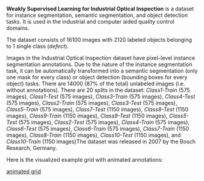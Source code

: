 **Weakly Supervised Learning for Industrial Optical Inspection** is a dataset for instance segmentation, semantic segmentation, and object detection tasks. It is used in the industrial and computer aided quality control domains. 

The dataset consists of 16100 images with 2120 labeled objects belonging to 1 single class (*defect*).

Images in the Industrial Optical Inspection dataset have pixel-level instance segmentation annotations. Due to the nature of the instance segmentation task, it can be automatically transformed into a semantic segmentation (only one mask for every class) or object detection (bounding boxes for every object) tasks. There are 14000 (87% of the total) unlabeled images (i.e. without annotations). There are 20 splits in the dataset: *Class1-Train* (575 images), *Class1-Test* (575 images), *Class3-Train* (575 images), *Class4-Test* (575 images), *Class2-Train* (575 images), *Class3-Test* (575 images), *Class5-Train* (575 images), *Class7-Test* (1150 images), *Class8-Test* (1150 images), *Class9-Train* (1150 images), *Class9-Test* (1150 images), *Class5-Test* (575 images), *Class2-Test* (575 images), *Class4-Train* (575 images), *Class6-Test* (575 images), *Class6-Train* (575 images), *Class7-Train* (1150 images), *Class8-Train* (1150 images), *Class10-Test* (1150 images), and *Class10-Train* (1150 images)The dataset was released in 2007 by the Bosch Research, Germany.

Here is the visualized example grid with animated annotations:

[animated grid](https://github.com/dataset-ninja/industrial-optical-inspection/raw/main/visualizations/horizontal_grid.webm)
